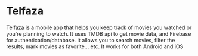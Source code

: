 # Telfaza

Telfaza is a mobile app that helps you keep track of movies you watched or you're planning to watch. It uses TMDB api to get movie data, and Firebase for authentication/database. It allows you to search movies, filter the results, mark movies as favorite... etc. It works for both Android and iOS
